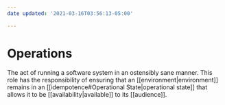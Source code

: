 ```yaml
---
date updated: '2021-03-16T03:56:13-05:00'

---
```


# Operations

The act of running a software system in an ostensibly sane manner.   This role has the responsibility of ensuring that an [[environment|environment]] remains in an [[idempotence#Operational State|operational state]] that allows it to be [[availability|available]] to its [[audience]].
